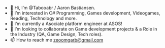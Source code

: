 - 👋 Hi, I’m @Tabooabr / Aaron Bastiansen.
- 👀 I’m interested in C# Programming, Games development, Videogames, Reading, Technology and more.
- 🌱 I’m currently a Asociate platform engineer at ASOS!
- 💞️ I’m looking to collaborate on Game development projects & a Role in the Industry (QA, Game Design, Tech roles).
- 📫 How to reach me zeoomgarb@gmail.com

<!---
Tabooabr/Tabooabr is a ✨ special ✨ repository because its `README.md` (this file) appears on your GitHub profile.
You can click the Preview link to take a look at your changes.
--->
